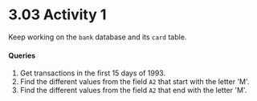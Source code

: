# 3.03 Activity 1

Keep working on the `bank` database and its `card` table.

#### Queries

1. Get transactions in the first 15 days of 1993.
2. Find the different values from the field `A2` that start with the letter 'M'.
3. Find the different values from the field `A2` that end with the letter 'M'.